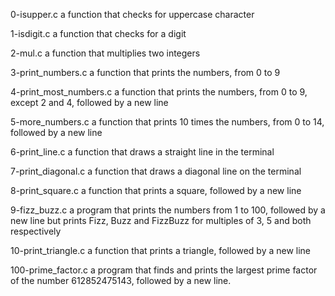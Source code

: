 0-isupper.c
a function that checks for uppercase character

1-isdigit.c
a function that checks for a digit

2-mul.c
a function that multiplies two integers

3-print_numbers.c
a function that prints the numbers, from 0 to 9

4-print_most_numbers.c
a function that prints the numbers, from 0 to 9, except 2 and 4, followed by a new line

5-more_numbers.c
a function that prints 10 times the numbers, from 0 to 14, followed by a new line

6-print_line.c
a function that draws a straight line in the terminal

7-print_diagonal.c
a function that draws a diagonal line on the terminal

8-print_square.c
a function that prints a square, followed by a new line

9-fizz_buzz.c
a program that prints the numbers from 1 to 100, followed by a new line but prints Fizz, Buzz and FizzBuzz for multiples of 3, 5 and both respectively

10-print_triangle.c
a function that prints a triangle, followed by a new line

100-prime_factor.c
a program that finds and prints the largest prime factor of the number 612852475143, followed by a new line.

